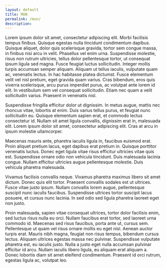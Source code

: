 ```yaml
---
layout: default
title: MUN
permalink: /mun/
description:
---
```


Lorem ipsum dolor sit amet, consectetur adipiscing elit. Morbi facilisis tempus finibus. Quisque egestas nulla tincidunt condimentum dapibus. Quisque aliquet, dolor quis scelerisque gravida, tortor sem congue massa, in finibus nisi arcu in velit. Phasellus vel enim urna. Suspendisse molestie, risus non rutrum ultricies, tellus dolor pellentesque tortor, ut consequat ipsum ligula sed magna. Fusce feugiat luctus sollicitudin. Integer mollis turpis accumsan semper aliquam. Aliquam ut tellus iaculis, vulputate quam ac, venenatis lectus. In hac habitasse platea dictumst. Fusce elementum velit vel nisl pretium, eget gravida quam varius. Cras bibendum, eros quis viverra scelerisque, arcu purus imperdiet purus, ac volutpat ante lorem id elit. In vestibulum sem vel consequat sollicitudin. Etiam nec quam a velit sollicitudin varius. Praesent in venenatis nisl.

Suspendisse fringilla efficitur dolor ut dignissim. In metus augue, mattis nec rhoncus vitae, lobortis at enim. Duis varius tellus purus, et feugiat nunc sollicitudin eu. Quisque elementum sapien erat, et commodo lectus consectetur id. Nullam sit amet ligula convallis, dignissim erat in, malesuada elit. Lorem ipsum dolor sit amet, consectetur adipiscing elit. Cras at arcu in ipsum molestie ullamcorper.

Maecenas mauris ante, pharetra iaculis ligula in, faucibus euismod erat. Proin aliquet pretium lacus, eget dapibus erat pretium in. Quisque porttitor venenatis luctus. Donec eget ligula vitae risus efficitur ultricies vitae quis est. Suspendisse ornare odio non vehicula tincidunt. Duis malesuada lacinia congue. Nullam efficitur ultricies augue pellentesque molestie. Duis vehicula pharetra malesuada.

Vivamus facilisis convallis neque. Vivamus pharetra maximus libero sit amet dictum. Donec quis elit tortor. Praesent convallis sodales est ut ultrices. Fusce vitae justo ipsum. Nullam convallis lorem augue, pellentesque suscipit nunc iaculis faucibus. Suspendisse ultrices tortor suscipit lacus posuere, et cursus nunc lacinia. In sed odio sed ligula pharetra laoreet eget non justo.

Proin malesuada, sapien vitae consequat ultrices, tortor dolor facilisis enim, sed luctus risus nulla eu orci. Nullam faucibus erat tortor, sed laoreet urna commodo id. Maecenas sed risus faucibus, porta ante ut, cursus sem. Pellentesque ut quam vel risus ornare mollis eu eget nisl. Aenean auctor turpis erat. Mauris nibh magna, feugiat non risus tempus, bibendum cursus lectus. Aliquam ultrices egestas massa nec pulvinar. Suspendisse vulputate pharetra est, eu iaculis justo. Nulla a justo eget nulla accumsan pulvinar efficitur id arcu. Nullam iaculis libero ligula, eu aliquam erat aliquam a. Donec lobortis diam sit amet eleifend condimentum. Praesent id orci rutrum, egestas ligula ac, volutpat leo.
